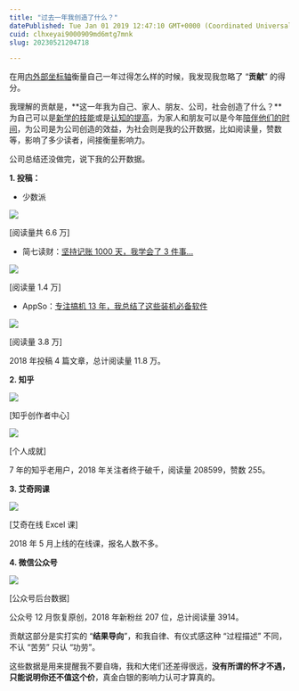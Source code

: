 ```yaml
---
title: "过去一年我创造了什么？"
datePublished: Tue Jan 01 2019 12:47:10 GMT+0000 (Coordinated Universal Time)
cuid: clhxeyai9000909md6mtg7mnk
slug: 20230521204718

---
```


在用[内外部坐标轴](http://mp.weixin.qq.com/s?__biz=MzI3MzU5MDA1OQ==&mid=2247484755&idx=1&sn=099c12169ec729799d9e7791c0e15131&chksm=eb21b717dc563e01bad5899041269ad90c3bd1d0ce25077c075d1627c25caa7e3295921d2ea1&scene=21#wechat_redirect)衡量自己一年过得怎么样的时候，我发现我忽略了 “**贡献**” 的得分。

我理解的贡献是，**这一年我为自己、家人、朋友、公司，社会创造了什么？**为自己可以是[新学的技能](http://mp.weixin.qq.com/s?__biz=MzI3MzU5MDA1OQ==&mid=2247484676&idx=1&sn=2d2602d194532997dadf89efd6663a55&chksm=eb21b740dc563e569b1c25b0fd93ca72e11ce4484a9c48253a36a231c4018b9d5a66be77c3c8&scene=21#wechat_redirect)或是[认知的提高](http://mp.weixin.qq.com/s?__biz=MzI3MzU5MDA1OQ==&mid=2247484577&idx=1&sn=6126d3608bb6fe650345344f35ccc8d9&chksm=eb21b6e5dc563ff34520bd4610d921257af95ce1a41bb81c1000108796b68b5261db81a1d910&scene=21#wechat_redirect)，为家人和朋友可以是今年[陪伴他们的时间](http://mp.weixin.qq.com/s?__biz=MzI3MzU5MDA1OQ==&mid=2247484476&idx=1&sn=68c3842f39bb41fc173b7b20cbeb91d1&chksm=eb21b678dc563f6e65a5bbeced6a3c6bdca12a7af2814e4a1462a90a12a0cec8dfb3e2526781&scene=21#wechat_redirect)，为公司是为公司创造的效益，为社会则是我的公开数据，比如阅读量，赞数等，影响了多少读者，间接衡量影响力。

公司总结还没做完，说下我的公开数据。

**1\. 投稿：**

* 少数派
    

![](url)

\[阅读量共 6.6 万\]

* 简七读财：[坚持记账 1000 天，我学会了 3 件事…](https://mp.weixin.qq.com/s?__biz=MjM5MzA3MjI2NQ==&mid=2650620494&idx=2&sn=ff678367cb921d55f00e60946f656aec&chksm=be9577a889e2febeeee9531fcd1e9d247ecc552d2051fc9e20e5301c8a40754b6e1733cc9fce&mpshare=1&scene=21&srcid=1226o0MHkXIS511itmEK4362#wechat_redirect)
    

![](url)

\[阅读量 1.4 万\]

* AppSo：[专注搞机 13 年，我总结了这些装机必备软件](https://mp.weixin.qq.com/s?__biz=MjM5MjAyNDUyMA==&mid=2650501562&idx=1&sn=fed0a3be6dac3cc78685afa171def150&scene=21#wechat_redirect)
    

![](url)

\[阅读量 3.8 万\]

2018 年投稿 4 篇文章，总计阅读量 11.8 万。

**2\. 知乎**

![](url)

\[知乎创作者中心\]

![](url)

\[个人成就\]

7 年的知乎老用户，2018 年关注者终于破千，阅读量 208599，赞数 255。

**3\. 艾奇网课**

![](url)

\[艾奇在线 Excel 课\]

2018 年 5 月上线的在线课，报名人数不多。

**4\. 微信公众号**

![](url)

\[公众号后台数据\]

公众号 12 月恢复原创，2018 年新粉丝 207 位，总计阅读量 3914。

贡献这部分是实打实的 “**结果导向**”，和我自律、有仪式感这种 “过程描述” 不同，不认 “苦劳” 只认 “功劳”。

这些数据是用来提醒我不要自嗨，我和大佬们还差得很远，**没有所谓的怀才不遇，只能说明你还不值这个价**，真金白银的影响力认可才算真的。